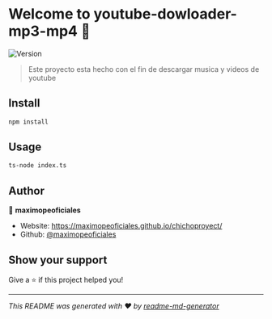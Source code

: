 # Welcome to youtube-dowloader-mp3-mp4 👋
![Version](https://img.shields.io/badge/version-1.0.0-blue.svg?cacheSeconds=2592000)

> Este proyecto esta hecho con el fin de descargar musica y videos de youtube

## Install

```sh
npm install
```

## Usage

```sh
ts-node index.ts
```

## Author

👤 **maximopeoficiales**

* Website: https://maximopeoficiales.github.io/chichoproyect/
* Github: [@maximopeoficiales](https://github.com/maximopeoficiales)

## Show your support

Give a ⭐️ if this project helped you!


***
_This README was generated with ❤️ by [readme-md-generator](https://github.com/kefranabg/readme-md-generator)_